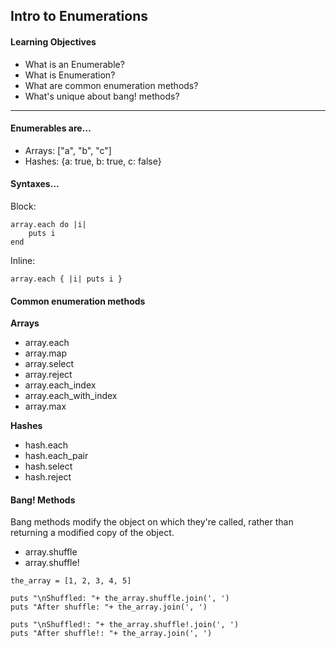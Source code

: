 ## Intro to Enumerations

#### Learning Objectives

* What is an Enumerable?
* What is Enumeration?
* What are common enumeration methods?
* What's unique about bang! methods?

---

#### Enumerables are…

* Arrays: ["a", "b", "c"]
* Hashes: {a: true, b: true, c: false}


#### Syntaxes…

Block:  

```
array.each do |i|
	puts i
end
```

Inline:  

```
array.each { |i| puts i }
```

#### Common enumeration methods

**Arrays**

* array.each
* array.map
* array.select
* array.reject
* array.each_index
* array.each_with_index
* array.max

**Hashes**

* hash.each
* hash.each_pair
* hash.select
* hash.reject

#### Bang! Methods

Bang methods modify the object on which they're called, rather than returning a modified copy of the object.

* array.shuffle
* array.shuffle!

```
the_array = [1, 2, 3, 4, 5]

puts "\nShuffled: "+ the_array.shuffle.join(', ')
puts "After shuffle: "+ the_array.join(', ')

puts "\nShuffled!: "+ the_array.shuffle!.join(', ')
puts "After shuffle!: "+ the_array.join(', ')
```